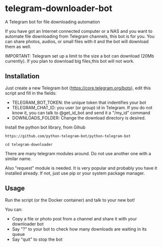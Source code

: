 # telegram-downloader-bot

A Telegram bot for file downloading automation 

If you have got an Internet connected computer or a NAS and you want to automate file downloading from Telegram channels, this bot is for you. You can share photos, audios, or small files with it and the bot will download them as well.

IMPORTANT: Telegram set up a limit to the size a bot can download (20Mb currently). If you plan to download big files,this bot will not work. 

## Installation

Just create a new Telegram bot (https://core.telegram.org/bots), edit this script and fill in the fields: 

* TELEGRAM_BOT_TOKEN: the unique token that indentifies your bot 
* TELEGRAM_CHAT_ID: you user (or group) id in Telegram. If you do not know it, you can talk to @get_id_bot and send it a "/my_id" command  
* DOWNLOADS_FOLDER: Change the download directory is desired.

Install the python bot library, from Gihub 
```
https://github.com/python-telegram-bot/python-telegram-bot
```
```
cd telegram-downloader
```
 There are many telegram modules around. Do not use another one with a similar name.

Also "request" module is needed. It is very popular and probably you have it installed already. If not, just use pip or your system package manager.

## Usage

Run the script (or the Docker container) and talk to your new bot!

You can:

* Copy a file or photo post from a channel and share it with your downloader bot
* Say "?" to your bot to check how many downloads are waiting in its queue
* Say "quit" to stop the bot

